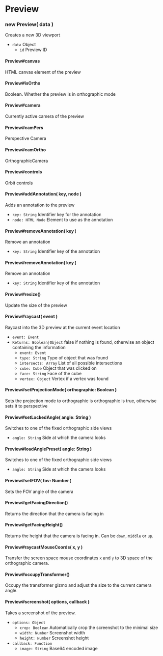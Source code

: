 # Preview

### new Preview( data )
Creates a new 3D viewport

* `data` Object
	* `id` Preview ID

#### Preview#canvas
HTML canvas element of the preview

#### Preview#isOrtho
Boolean. Whether the preview is in orthographic mode

#### Preview#camera
Currently active camera of the preview

#### Preview#camPers
Perspective Camera

#### Preview#camOrtho
OrthographicCamera

#### Preview#controls
Orbit controls

#### Preview#addAnnotation( key, node )
Adds an annotation to the preview

* `key: String` Identifier key for the annotation
* `node: HTML Node` Element to use as the annotation

#### Preview#removeAnnotation( key )
Remove an annotation

* `key: String` Identifier key of the annotation

#### Preview#removeAnnotation( key )
Remove an annotation

* `key: String` Identifier key of the annotation

#### Preview#resize()
Update the size of the preview

#### Preview#raycast( event )
Raycast into the 3D preview at the current event location

* `event: Event`
* `Returns: Boolean|Object` false if nothing is found, otherwise an object containing the information
	* `event: Event`
	* `type: String` Type of object that was found
	* `intersects: Array` List of all possible intersections
	* `cube: Cube` Object that was clicked on
	* `face: String` Face of the cube
	* `vertex: Object` Vertex if a vertex was found

#### Preview#setProjectionMode( orthographic: Boolean )
Sets the projection mode to orthographic is orthographic is true, otherwise sets it to perspective

#### Preview#setLockedAngle( angle: String )
Switches to one of the fixed orthographic side views

* `angle: String` Side at which the camera looks

#### Preview#loadAnglePreset( angle: String )
Switches to one of the fixed orthographic side views

* `angle: String` Side at which the camera looks

#### Preview#setFOV( fov: Number )
Sets the FOV angle of the camera

#### Preview#getFacingDirection()
Returns the direction that the camera is facing in

#### Preview#getFacingHeight()
Returns the height that the camera is facing in. Can be `down`, `middle` or `up`.

#### Preview#raycastMouseCoords( x, y )
Transfer the screen space mouse coordinates `x` and `y` to 3D space of the orthographic camera.

#### Preview#occupyTransformer()
Occupy the transformer gizmo and adjust the size to the current camera angle.

#### Preview#screenshot( options, callback )
Takes a screenshot of the preview.

* `options: Object` 
	* `crop: Boolean` Automatically crop the screenshot to the minimal size
	* `width: Number` Screenshot width
	* `height: Number` Screenshot height
* `callback: Function` 
	* `image: String` Base64 encoded image